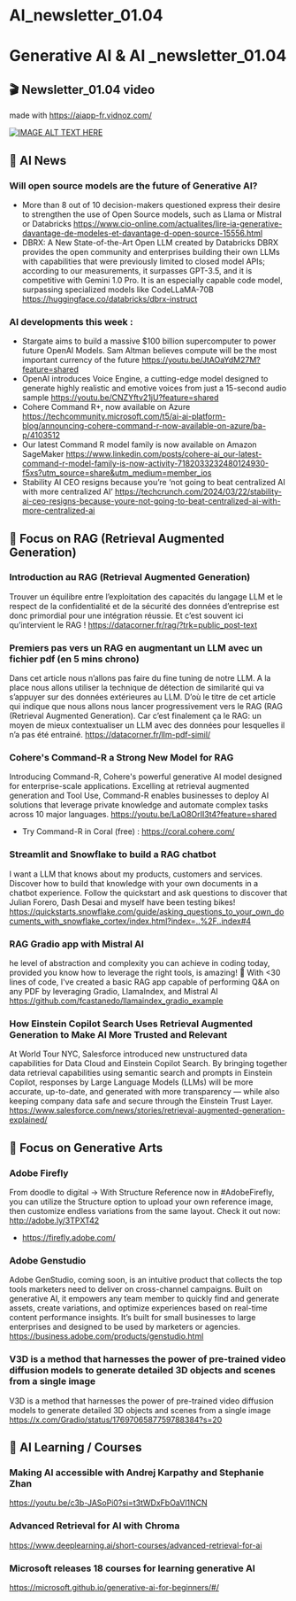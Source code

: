 # AI_newsletter_01.04

# Generative AI & AI _newsletter_01.04

## 🎬 Newsletter_01.04 video 
made with https://aiapp-fr.vidnoz.com/ 

[![IMAGE ALT TEXT HERE](https://img.youtube.com/vi/pOikckudOow/0.jpg)](https://www.youtube.com/watch?v=pOikckudOow)


## 🚀  AI News 

### Will open source models are the future of Generative AI? 
- More than 8 out of 10 decision-makers questioned express their desire to strengthen the use of Open Source models, such as Llama or Mistral or Databricks 
https://www.cio-online.com/actualites/lire-ia-generative-davantage-de-modeles-et-davantage-d-open-source-15556.html
- DBRX: A New State-of-the-Art Open LLM created by Databricks
DBRX provides the open community and enterprises building their own LLMs with capabilities that were previously limited to closed model APIs; according to our measurements, it surpasses GPT-3.5, and it is competitive with Gemini 1.0 Pro. It is an especially capable code model, surpassing specialized models like CodeLLaMA-70B
https://huggingface.co/databricks/dbrx-instruct  

### AI developments this week :
-  Stargate aims to build a massive $100 billion supercomputer to power future OpenAI Models. Sam Altman believes compute will be the most important currency of the future https://youtu.be/JtAOaYdM27M?feature=shared
- OpenAI introduces Voice Engine, a cutting-edge model designed to generate highly realistic and emotive voices from just a 15-second audio sample https://youtu.be/CNZYftv21jU?feature=shared
- Cohere Command R+, now available on Azure https://techcommunity.microsoft.com/t5/ai-ai-platform-blog/announcing-cohere-command-r-now-available-on-azure/ba-p/4103512
- Our latest Command R model family is now available on Amazon SageMaker https://www.linkedin.com/posts/cohere-ai_our-latest-command-r-model-family-is-now-activity-7182033232480124930-f5xs?utm_source=share&utm_medium=member_ios
- Stability AI CEO resigns because you’re ‘not going to beat centralized AI with more centralized AI’ https://techcrunch.com/2024/03/22/stability-ai-ceo-resigns-because-youre-not-going-to-beat-centralized-ai-with-more-centralized-ai


## 🎯 Focus on RAG (Retrieval Augmented Generation)

### Introduction au RAG (Retrieval Augmented Generation)
Trouver un équilibre entre l’exploitation des capacités du langage LLM et le respect de la confidentialité et de la sécurité des données d’entreprise est donc primordial pour une intégration réussie. Et c’est souvent ici qu’intervient le RAG !
https://datacorner.fr/rag/?trk=public_post-text

### Premiers pas vers un RAG en augmentant un LLM avec un fichier pdf (en 5 mins chrono)
Dans cet article nous n’allons pas faire du fine tuning de notre LLM. A la place nous allons utiliser la technique de détection de similarité qui va s’appuyer sur des données extérieures au LLM. D’où le titre de cet article qui indique que nous allons nous lancer progressivement vers le RAG (RAG (Retrieval Augmented Generation). Car c’est finalement ça le RAG: un moyen de mieux contextualiser un LLM avec des données pour lesquelles il n’a pas été entrainé.
https://datacorner.fr/llm-pdf-simil/

### Cohere's Command-R a Strong New Model for RAG
Introducing Command-R, Cohere's powerful generative AI model designed for enterprise-scale applications. Excelling at retrieval augmented generation and Tool Use, Command-R enables businesses to deploy AI solutions that leverage private knowledge and automate complex tasks across 10 major languages.
https://youtu.be/LaO8OrII3t4?feature=shared
- Try Command-R in Coral (free) : https://coral.cohere.com/

### Streamlit and Snowflake to build a RAG chatbot 
I want a LLM that knows about my products, customers and services. Discover how to build that knowledge with your own documents in a chatbot experience. Follow the quickstart and ask questions to discover that Julian Forero, Dash Desai and myself have been testing bikes!
https://quickstarts.snowflake.com/guide/asking_questions_to_your_own_documents_with_snowflake_cortex/index.html?index=..%2F..index#4

### RAG Gradio app with Mistral AI 
he level of abstraction and complexity you can achieve in coding today, provided you know how to leverage the right tools, is amazing! 🚀 
With  <30 lines of code, I've created a basic RAG app capable of performing Q&A on any PDF by leveraging Gradio, LlamaIndex, and Mistral AI 
https://github.com/fcastanedo/llamaindex_gradio_example

### How Einstein Copilot Search Uses Retrieval Augmented Generation to Make AI More Trusted and Relevant
At World Tour NYC, Salesforce introduced new unstructured data capabilities for Data Cloud and Einstein Copilot Search. By bringing together data retrieval capabilities using semantic search and prompts in Einstein Copilot, responses by Large Language Models (LLMs) will be more accurate, up-to-date, and generated with more transparency — while also keeping company data safe and secure through the Einstein Trust Layer.
https://www.salesforce.com/news/stories/retrieval-augmented-generation-explained/


## 🎯 Focus on Generative Arts 

### Adobe Firefly 
From doodle to digital -> With Structure Reference now in #AdobeFirefly, you can utilize the Structure option to upload your own reference image, then customize endless variations from the same layout. Check it out now: http://adobe.ly/3TPXT42
- https://firefly.adobe.com/ 

### Adobe Genstudio 
Adobe GenStudio, coming soon, is an intuitive product that collects the top tools marketers need to deliver on cross-channel campaigns. Built on generative AI, it empowers any team member to quickly find and generate assets, create variations, and optimize experiences based on real-time content performance insights. It’s built for small businesses to large enterprises and designed to be used by marketers or agencies.
https://business.adobe.com/products/genstudio.html


### V3D is a method that harnesses the power of pre-trained video diffusion models to generate detailed 3D objects and scenes from a single image
V3D is a method that harnesses the power of pre-trained video diffusion models to generate detailed 3D objects and scenes from a single image
https://x.com/Gradio/status/1769706587759788384?s=20


## 📖 AI Learning / Courses 

### Making AI accessible with Andrej Karpathy and Stephanie Zhan
https://youtu.be/c3b-JASoPi0?si=t3tWDxFbOaVl1NCN


### Advanced Retrieval for AI with Chroma
https://www.deeplearning.ai/short-courses/advanced-retrieval-for-ai


### Microsoft releases 18 courses for learning generative AI
https://microsoft.github.io/generative-ai-for-beginners/#/

